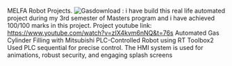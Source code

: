 MELFA Robot Projects.
![Gasdownload](https://github.com/Rayhan180/Automation/assets/136218406/03afaf36-04b7-4691-9665-5f6c3344934b)
:
i have build this real life automated project during my 3rd semester of Masters program and i have achieved 100/100 marks in this project. 
Project youtube link:   https://www.youtube.com/watch?v=zIX4kvm6nNQ&t=76s 
Automated Gas Cylinder Filling with Mitsubishi PLC-Controlled Robot using RT Toolbox2
Used PLC sequential for precise control. The HMI system is used for animations, robust security, and engaging splash screens
